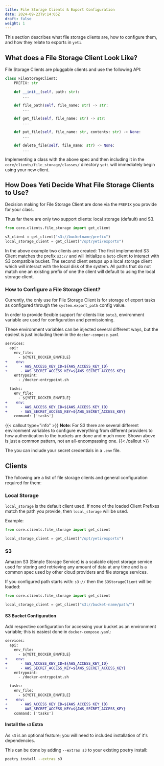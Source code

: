```yaml
---
title: File Storage Clients & Export Configuration
date: 2024-09-23T9:14:05Z
draft: false
weight: 1
---
```


This section describes what file storage clients are, how to configure them, and
how they relate to exports in `yeti`.

## What does a File Storage Client Look Like?

File Storage Clients are pluggable clients and use the following API:

```py
class FileStorageClient:
    PREFIX: str

    def __init__(self, path: str):
        ...

    def file_path(self, file_name: str) -> str:
        ...

    def get_file(self, file_name: str) -> str:
        ...

    def put_file(self, file_name: str, contents: str) -> None:
        ...

    def delete_file(self, file_name: str) -> None:
        ...
```

Implementing a class with the above spec and then including it in the
`core/clients/file_storage/classes/` directory `yeti` will immediately begin
using your new client.

## How Does Yeti Decide What File Storage Clients to Use?

Decision making for File Storage Client are done via the `PREFIX` you provide
for your class.

Thus far there are only two support clients: local storage (default) and S3.

```py
from core.clients.file_storage import get_client

s3_client = get_client("s3://bucketname/prefix")
local_storage_client = get_client("/opt/yeti/exports")
```

In the above example two clients are created: The first implemented S3 Client
matches the prefix `s3://` and will initialize a `boto` client to interact with
S3 compatible bucket. The second client setups up a local storage client which
will interact with the local disk of the system. All paths that do not match one
an existing prefix of one the client will default to using the local storage
client.

### How to Configure a File Storage Client?

Currently, the only use for File Storage Client is for storage of export tasks
as configured through the `system.export_path` config value.

In order to provide flexible support for clients like `boto3`, environment
variable are used for configuration and permissioning.

These environment variables can be injected several different ways, but the
easiest is just including them in the `docker-compose.yaml`

```diff
services:
  api:
    env_file:
      - ${YETI_DOCKER_ENVFILE}
+    env:
+      - AWS_ACCESS_KEY_ID=${AWS_ACCESS_KEY_ID}
+      - AWS_SECRET_ACCESS_KEY=${AWS_SECRET_ACCESS_KEY}
    entrypoint:
      - /docker-entrypoint.sh

  tasks:
    env_file:
      - ${YETI_DOCKER_ENVFILE}
+    env:
+      - AWS_ACCESS_KEY_ID=${AWS_ACCESS_KEY_ID}
+      - AWS_SECRET_ACCESS_KEY=${AWS_SECRET_ACCESS_KEY}
    command: ['tasks']
```

{{< callout type="info" >}} **Note**: For S3 there are several different
environment variables to configure everything from different providers to how
authentication to the buckets are done and much more. Shown above is just a
common pattern, not an all-encompassing one. {{< /callout >}}

The you can include your secret credentials in a `.env` file.

## Clients

The following are a list of file storage clients and general configuration
required for them:

### Local Storage

`local_storage` is the default client used. If none of the loaded Client
Prefixes match the path you provide, then `local_storage` will be used.

Example:

```python
from core.clients.file_storage import get_client

local_storage_client = get_client("/opt/yeti/exports")
```

### S3

Amazon S3 (Simple Storage Service) is a scalable object storage service used for
storing and retrieving any amount of data at any time and is a common spec used
by other cloud providers and file storage services.

If you configured path starts with: `s3://` then the `S3StorageClient` will be
loaded:

```python
from core.clients.file_storage import get_client

local_storage_client = get_client("s3://bucket-name/path/")
```

#### S3 Bucket Configuration

Add respective configuration for accessing your bucket as an environment
variable; this is easiest done in `docker-compose.yaml`:

```diff
services:
  api:
    env_file:
      - ${YETI_DOCKER_ENVFILE}
+    env:
+      - AWS_ACCESS_KEY_ID=${AWS_ACCESS_KEY_ID}
+      - AWS_SECRET_ACCESS_KEY=${AWS_SECRET_ACCESS_KEY}
    entrypoint:
      - /docker-entrypoint.sh

  tasks:
    env_file:
      - ${YETI_DOCKER_ENVFILE}
+    env:
+      - AWS_ACCESS_KEY_ID=${AWS_ACCESS_KEY_ID}
+      - AWS_SECRET_ACCESS_KEY=${AWS_SECRET_ACCESS_KEY}
    command: ['tasks']
```

#### Install the `s3` Extra

As `s3` is an optional feature; you will need to included installation of it's
dependencies.

This can be done by adding `--extras s3` to your existing poetry install:

```bash
poetry install --extras s3
```
